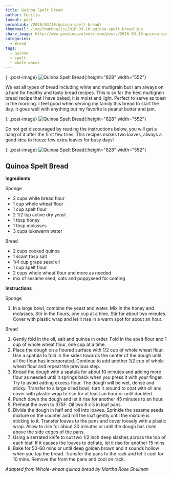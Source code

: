 ```yaml
---
title: Quinoa Spelt Bread
author: Cecilia
layout: post
permalink: /2016/03/10/quinoa-spelt-bread/
thumbnail: /img/thumbnails/2016-03-10-quinoa-spelt-bread.jpg
share_image: http://www.goodiesavolonte.com/posts/2016-03-10-quinoa-spelt-bread-01.jpg
categories:
  - Bread
tags:
  - quinoa
  - spelt
  - whole wheat
---
```


{: .post-image}
![Quinoa Spelt Bread](/img/posts/2016-03-10-quinoa-spelt-bread-01.jpg){:height="828" width="552"}

We eat all types of bread including white and multigrain but I am always on a hunt for healthy and tasty bread recipes. This is so far the best multigrain bread recipe that I have baked, it is moist and light. Perfect to serve as toast in the morning. I feel good when serving my family this bread to start the day. It goes well with anything but my favorite is peanut butter and jam.

<!--more-->

{: .post-image}
![Quinoa Spelt Bread](/img/posts/2016-03-10-quinoa-spelt-bread-02.jpg){:height="828" width="552"}

Do not get discouraged by reading the instructions below, you will get a hang of it after the first few tries. This recipes makes two loaves, always a good idea to freeze few extra loaves for busy days!

{: .post-image}
![Quinoa Spelt Bread](/img/posts/2016-03-10-quinoa-spelt-bread-03.jpg){:height="828" width="552"}

## Quinoa Spelt Bread

**Ingredients**

Sponge

  * 2 cups white bread flour
  * 1 cup whole wheat flour
  * 1 cup spelt flour
  * 2 1/2 tsp active dry yeast
  * 1 tbsp honey
  * 1 tbsp molasses
  * 3 cups lukewarm water

Bread

  * 2 cups cooked quinoa
  * 1 scant tbsp salt
  * 1/4 cup grape seed oil
  * 1 cup spelt flour
  * 2 cups whole wheat flour and more as needed
  * mix of sesame seed, oats and poppyseed for coating

**Instructions**

Sponge

  1. In a large bowl, combine the yeast and water. Mix in the honey and molasses. Stir in the flours, one cup at a time. Stir for about two minutes. Cover with plastic wrap and let it rise in a warm spot for about an hour.

Bread

  1. Gently fold in the oil, salt and quinoa in order. Fold in the spelt flour and 1 cup of whole wheat flour, one cup at a time.
  2. Place the dough on a floured surface with 1/2 cup of whole wheat flour. Use a spatula to fold in the sides towards the center of the dough until all the flour has incorporated. Continue to add another 1/2 cup of whole wheat flour and repeat the previous step.
  3. Knead the dough with a spatula for about 10 minutes and adding more flour as needed until it springs back when you press it with your finger. Try to avoid adding excess flour. The dough will be wet, dense and sticky. Transfer to a large oiled bowl, turn it around to coat with oil and cover with plastic wrap to rise for at least an hour or until doubled.
  4. Punch down the dough and let it rise for another 45 minutes to an hour.
  5. Preheat the oven to 375F. Oil two 8 x 5 in loaf pans.
  6. Divide the dough in half and roll into loaves. Sprinkle the sesame seeds mixture on the counter and roll the loaf gently until the mixture is sticking to it. Transfer loaves to the pans and cover loosely with a plastic wrap. Allow to rise for about 30 minutes or until the dough has risen above the side edges of the pans.
  7. Using a serrated knife to cut two 1/2 inch deep slashes across the top of each loaf. If it causes the loaves to deflate, let it rise for another 15 mins.
  8. Bake for 50-60 mins or until deep golden brown and it sounds hollow when you tap the bread. Transfer the pans to the rack and let it cool for 10 mins. Remove the from the pans and cool on rack.

*Adapted from Whole-wheat quinoa bread by Martha Rose Shulman*